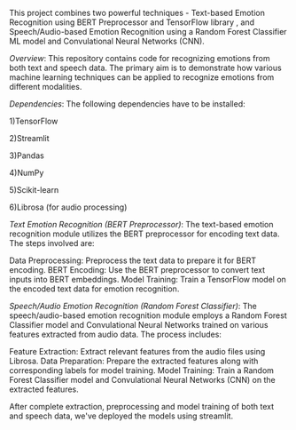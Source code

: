 This project combines two powerful techniques - Text-based Emotion Recognition using BERT Preprocessor and TensorFlow library , and Speech/Audio-based Emotion Recognition using a Random Forest Classifier ML model and Convulational Neural Networks (CNN).

*Overview*:
This repository contains code for recognizing emotions from both text and speech data. The primary aim is to demonstrate how various machine learning techniques can be applied to recognize emotions from different modalities.

*Dependencies*:
The following dependencies have to be installed:

1)TensorFlow

2)Streamlit

3)Pandas

4)NumPy

5)Scikit-learn

6)Librosa (for audio processing)

*Text Emotion Recognition (BERT Preprocessor)*:
The text-based emotion recognition module utilizes the BERT preprocessor for encoding text data. The steps involved are:

Data Preprocessing: Preprocess the text data to prepare it for BERT encoding.
BERT Encoding: Use the BERT preprocessor to convert text inputs into BERT embeddings.
Model Training: Train a TensorFlow model on the encoded text data for emotion recognition.

*Speech/Audio Emotion Recognition (Random Forest Classifier)*:
The speech/audio-based emotion recognition module employs a Random Forest Classifier model and Convulational Neural Networks trained on various features extracted from audio data. The process includes:

Feature Extraction: Extract relevant features from the audio files using Librosa.
Data Preparation: Prepare the extracted features along with corresponding labels for model training.
Model Training: Train a Random Forest Classifier model and Convulational Neural Networks (CNN) on the extracted features.

After complete extraction, preprocessing and model training of both text and speech data, we've deployed the models using streamlit.
